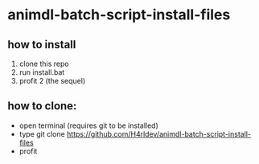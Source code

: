 # animdl-batch-script-install-files

## how to install
1. clone this repo
2. run install.bat
3. profit 2 (the sequel)

## how to clone: <br>
* open terminal (requires git to be installed)
* type git clone https://github.com/H4rldev/animdl-batch-script-install-files
* profit
